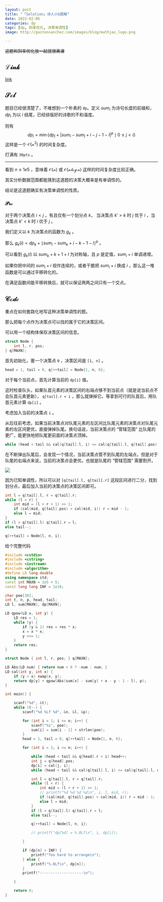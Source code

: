 ```yaml
---
layout: post
title: "「Solution」诗人小G题解"
date: 2022-02-06
categories: dp
tags: [dp, 斜率优化, 决策单调性]
image: http://gastonsanchez.com/images/blog/mathjax_logo.png

---
```


~~这题和斜率优化放一起就很离谱~~

<!-- more -->

## $\mathcal{Link}$

[link](https://www.luogu.com.cn/problem/P1912)

## $\mathcal{Sol}$

题目已经很清楚了，不难想到一个朴素的 `dp`。定义 $sum_i$ 为诗句长度的前缀和， $dp_i$ 为以 $i$ 结尾，已经排版好的诗歌的不和谐度。   

则有
$$
dp_i = \min\{ dp_j + | sum_i - sum_j + i - j - 1 - l | ^ p \mid 0 \le j < i \}
$$
这样是一个 $\mathcal{O(n^2)}$ 的时间复杂度。   

打满有 `30pts` 。   

---

看到 $n \le 1e5$ ，意味着 $\mathcal{O(n)}$ 或 $\mathcal{O(n \log n)}$ 这样的时间复杂度比较正确。   

其实分析数据范围都能猜到这道题的决策大概率是有单调性的。    

结论是这道题确实有决策单调性的性质。

### $\mathcal{Pro}$

对于两个决策点 $i<j$ ，有且仅有一个划分点 $k$， 当决策点 $k' > k$ 时 $j$ 优于 $i$ ，当决策点 $k' < k$ 时 $i$ 优于 $j$ 。

我们定义以 $k$ 为决策点的函数为 $g_k$ 。   

那么 $g_k(i) = dp_k + \mid sum_i - sum_k + i - k - 1 - l\mid ^ p$ 。   

可以看到 $g_k(i)$ 以 $sum_k + k + 1 + l$ 为对称轴，且 $p$ 是定值，$sum_i + i$ 单调递增。   

如果你把中间的 $sum_i + i$ 视作连续的，或者干脆把 $sum_i + i$ 换成 $i$ ，那么这一堆函数是可以通过平移转化的。   

在满足函数间能平移转换后，就可以保证两两之间只有一个交点。   

## $\mathcal{Code}$

重点在如何套路化地写这种决策单调性的题。   

那么把每个点作为决策点可以找的属于它的决策区间。   

可以用一个结构体保存决策区间的信息。

```cpp
struct Node {
    int l, r, pos;
} q[MAXN];
```

首先初始化，塞一个决策点 `0` ，决策区间是 `[1, n]` 。   

```cpp
head = 1, tail = 0, q[++tail] = Node{1, n, 0};
```

对于每个当前点，首先计算当前的 `dp[i]` 值。   

这时检查队头，如果队首元素的决策区间的右端点够不到当前点（就是说当前点不会队首元素更新）， `q[tail].r < i` ，那么就弹掉它。等拿到可行的队首后，用队首元素计算 `dp[i]` 。   

考虑加入当前的决策点 `i` 。   

从后往前考虑，如果当前决策点对队尾元素的左区间比队尾元素的决策点对队尾元素的左区间更优，直接弹掉队尾。换句话说，当前决策点的 “管辖范围” 比队尾的更广，能更快地把队尾更前面的决策点顶掉。   

```cpp
while (head < tail && cal(q[tail].l, i) <= cal(q[tail].l, q[tail].pos)) tail--;
```

在不断弹出队尾后，会发现一个情况，当前决策点管不到队尾的左端点，但是对于队尾的右端点来说，当前的决策点会更优。也就是队尾的 “管辖范围” 需要割开。   

![](https://chenjg41.gitee.io/assets/images/2022-02-07Pic1.png)

因为已知单调性，所以可以对 `[q[tail].l, q[tail].r]` 这段区间进行二分，找到划分点，最后加入当前的决策点的决策区间即可。   

```cpp
int l = q[tail].l, r = q[tail].r;
while (l < r) {
    int mid = (l + r + 1) >> 1;
    if (cal(mid, q[tail].pos) > cal(mid, i)) r = mid - 1;
    else l = mid;
}
if (l > q[tail].l) q[tail].r = l;
else tail--;

q[++tail] = Node{l, n, i};
```



给个完整代码

```cpp
#include <cstdio>
#include <cstring>
#include <iostream>
#include <algorithm>
#define LD long double
using namespace std;
const int MAXN = 1e5 + 5;
const long long INF = 1e18;

char poe[30];
int t, n, p, head, tail;
LD l, sum[MAXN], dp[MAXN];

LD qpow(LD x, int y) {
	LD res = 1;
	while (y) {
		if (y & 1) res = res * x;
		x = x * x;
		y >>= 1;
	}
	return res;
}

struct Node { int l, r, pos; } q[MAXN];

LD Abs(LD num) { return num < 0 ? -num : num; }
LD cal(int y, int x) {
	if (y > x) swap(x, y);
	return dp[y] + qpow(Abs(sum[x] - sum[y] + x - y - 1 - l), p);
}

int main() {

	scanf("%d", &t);
	while (t--) {
		scanf("%d %Lf %d", &n, &l, &p);

		for (int i = 1; i <= n; i++) {
			scanf("%s", poe);
			sum[i] = sum[i - 1] + strlen(poe);
		}
		head = 1, tail = 0, q[++tail] = Node{1, n, 0};

		for (int i = 1; i <= n; i++) {

			while (head < tail && q[head].r < i) head++;
			int j = q[head].pos;
			dp[i] = cal(j, i);
			while (head < tail && cal(q[tail].l, i) <= cal(q[tail].l, q[tail].pos)) tail--;

			int l = q[tail].l, r = q[tail].r;
			while (l < r) {
				int mid = (l + r + 1) >> 1;
				// printf("%d %d %d %d\n", i, l, mid, r);
				if (cal(mid, q[tail].pos) > cal(mid, i)) r = mid - 1;
				else l = mid;
			}
			if (l > q[tail].l) q[tail].r = l;
			else tail--;

			q[++tail] = Node{l, n, i};

			// printf("dp[%d] = %.0Lf\n", i, dp[i]);

		}

		if (dp[n] > INF) {
			printf("Too hard to arrange\n");
		} else {
			printf("%.0Lf\n", dp[n]);
		}
		printf("--------------------\n");

	}

	return 0;
}
```

